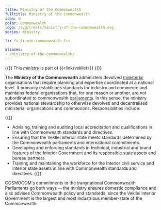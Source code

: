 ```yaml
---
title: Ministry of the Commonwealth
fulltitle: Ministry of the Commonwealth
icon: 🌐
color: commonwealth
logo: /svg/crests/ministry-of-the-commonwealth.svg
series: ministry

fi: fi fi-min-commonwealth fis

aliases:
- /ministry-of-the-commonwealth/
---
```

{{<note series>}}
 This *[ministry](/ministries/)* is part of {{<link/vekllei>}}
{{</note>}}

The <span class="fi fi-min-commonwealth fis"></span> **Ministry of the Commonwealth** administers devolved [ministerial](/ministries/) organisations that require planning and expertise coordinated at a national level. It primarily establishes standards for industry and commerce and maintains federal organisations that, for one reason or another, are not subordinated to commonwealth [parliaments](/parliaments/). In this sense, the ministry provides national stewardship to otherwise devolved and decentralised ministerial organisations and commissions. Responsibilities include:

{{<note>}}
* Advising, training and auditing local accreditation and qualifications in line with Commonwealth standards and directives.
* Ensuring that the Vekllei interior state meets standards determined by the Commonwealth parliaments and international commitments.
* Developing and enforcing standards in technical, industrial and brand features of the Interior Government and its responsible state assets and bureau partners.
* Training and maintaining the workforce for the Interior civil service and Interior state assets in line with Commonwealth standards and directives.
{{</note>}}

COSMOCOM's commitments to the transnational Commonwealth Parliaments go both ways -- the ministry ensures domestic compliance and also advises Commonwealth policy and standards, since the Vekllei Interior Government is the largest and most industrious member-state of the Commonwealth.
